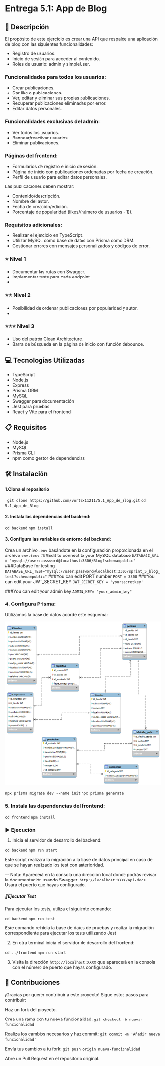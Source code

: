 # Entrega 5.1: App de Blog

## 📄 Descripción

El propósito de este ejercicio es crear una API que respalde una aplicación de blog con las siguientes funcionalidades:

- Registro de usuarios.
- Inicio de sesión para acceder al contenido.
- Roles de usuario: admin y simpleUser.

### Funcionalidades para todos los usuarios:
- Crear publicaciones.
- Dar like a publicaciones.
- Ver, editar y eliminar sus propias publicaciones.
- Recuperar publicaciones eliminadas por error.
- Editar datos personales.

### Funcionalidades exclusivas del admin:
- Ver todos los usuarios.
- Bannear/reactivar usuarios.
- Eliminar publicaciones.

### Páginas del frontend:
- Formularios de registro e inicio de sesión.
- Página de inicio con publicaciones ordenadas por fecha de creación.
- Perfil de usuario para editar datos personales.

Las publicaciones deben mostrar:
- Contenido/descripción.
- Nombre del autor.
- Fecha de creación/edición.
- Porcentaje de popularidad (likes/(número de usuarios - 1)).

### Requisitos adicionales:
- Realizar el ejercicio en TypeScript.
- Utilizar MySQL como base de datos con Prisma como ORM.
- Gestionar errores con mensajes personalizados y códigos de error.
### ⭐  Nivel 1
- Documentar las rutas con Swagger.
- Implementar tests para cada endpoint.
- 
### ⭐⭐ Nivel 2
- Posibilidad de ordenar publicaciones por popularidad y autor.
- 
### ⭐⭐⭐ Nivel 3
- Uso del patrón Clean Architecture.
- Barra de búsqueda en la página de inicio con función debounce.

## 💻 Tecnologías Utilizadas

- TypeScript
- Node.js
- Express
- Prisma ORM
- MySQL
- Swagger para documentación
- Jest para pruebas
- React y Vite para el frontend

## 📋 Requisitos

- Node.js 
- MySQL 
- Prisma CLI
- npm como gestor de dependencias

## 🛠️ Instalación

#### 1.Clona el repositorio

` git clone https://github.com/vortex11211/5.1_App_de_Blog.git`
`cd 5.1_App_de_Blog`
   
#### 2. Instala las dependencias del backend:

 ``cd backend``
 ``npm install``
    
#### 3. Configura las variables de entorno del backend:
Crea un archivo `.env` basándote en la configuración proporcionada en el archivo `env.test`
###Edit to connect to your MySQL database
`DATABASE_URL = "mysql://user:password@localhost:3306/Blog?schema=public"`
###DataBase for testing
`DATABASE_URL_TEST="mysql://user:password@localhost:3306/sprint_5_blog_test?schema=public"`
###You can edit PORT number
`PORT = 3300`
###You can edit your JWT_SECRET_KEY
`JWT_SECRET_KEY = 'yoursecretkey' `

###You can edit your admin key
`ADMIN_KEY= "your_admin_key"`

### 4. Configura Prisma:

Utilizamos la base de datos acorde  este esquema:

![Diagrama Blog](https://raw.githubusercontent.com/vortex11211/2.1_Estructura_BasedeDatos_MySQL_Nivel3/refs/heads/master/Nivel%201/Pizzeria/Diagrama_Pizzeria.png)

`npx prisma migrate dev --name init`
`npx prisma generate`

### 5. Instala las dependencias del frontend:

``cd frontend``
``npm install``

### ▶️ Ejecución

1.  Inicia el servidor de desarrollo del backend:

`cd backend`
`npm run start`

Este script realizará la migración a la base de datos principal en caso de que se hayan realizado los test con anterioridad.


-- Nota: Aparecerá en la consola una dirección local donde podrás revisar la documentación usando Swagger. `http://localhost:XXXX/api-docs`  
Usará el puerto que hayas configurado.
##### 🧪Ejecutar Test
Para ejecutar los tests, utiliza el siguiente comando:

`cd backend`
`npm run test`

Este comando reinicia la base de datos de pruebas y realiza la migración correspondiente para ejecutar los tests utilizando Jest

2. En otra terminal inicia el servidor de desarrollo del frontend:

`cd ../frontend`
`npm run start`

3. Visita la dirección  `http://localhost:XXXX` que aparecerá en la consola con el número de puerto que hayas configurado.


## 🤝 Contribuciones
¡Gracias por querer contribuir a este proyecto! Sigue estos pasos para contribuir:

Haz un fork del proyecto.

Crea una rama con tu nueva funcionalidad: `git checkout -b nueva-funcionalidad`

Realiza los cambios necesarios y haz commit: `git commit -m 'Añadir nueva funcionalidad'`

Envía tus cambios a tu fork: `git push origin nueva-funcionalidad`

Abre un Pull Request en el repositorio original.